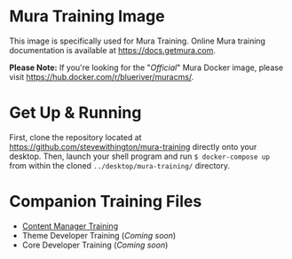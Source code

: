 # Mura Training Image

This image is specifically used for Mura Training. Online Mura training documentation is available at https://docs.getmura.com.

**Please Note:** If you're looking for the "*Official*" Mura Docker image, please visit https://hub.docker.com/r/blueriver/muracms/.

# Get Up & Running

First, clone the repository located at https://github.com/stevewithington/mura-training directly onto your desktop. Then, launch your shell program and run `$ docker-compose up` from within the cloned `../desktop/mura-training/` directory.

# Companion Training Files

* [Content Manager Training](https://github.com/stevewithington/mura-training/1-admin)
* Theme Developer Training (*Coming soon*)
* Core Developer Training (*Coming soon*)
